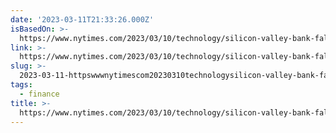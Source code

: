 ```yaml
---
date: '2023-03-11T21:33:26.000Z'
isBasedOn: >-
  https://www.nytimes.com/2023/03/10/technology/silicon-valley-bank-fallout.html?smid=nytcore-ios-share&referringSource=articleShare
link: >-
  https://www.nytimes.com/2023/03/10/technology/silicon-valley-bank-fallout.html?smid=nytcore-ios-share&referringSource=articleShare
slug: >-
  2023-03-11-httpswwwnytimescom20230310technologysilicon-valley-bank-fallouthtmlsmidnytcore-ios-shareandreferringsourcearticleshare
tags:
  - finance
title: >-
  https://www.nytimes.com/2023/03/10/technology/silicon-valley-bank-fallout.html?smid=nytcore-ios-share&referringSource=articleShare
---
```


